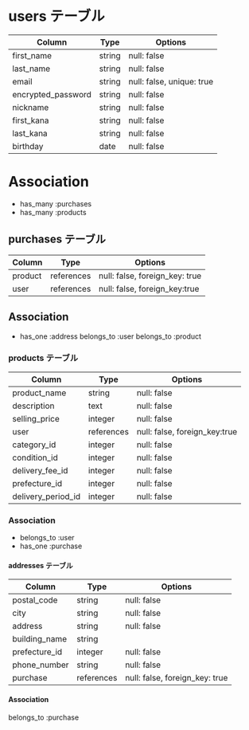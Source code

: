 # users テーブル

| Column             | Type   | Options                   |
| ------------------ | ------ | ------------------------- |
| first_name         | string | null: false               |
| last_name          | string | null: false               |
| email              | string | null: false, unique: true |
| encrypted_password | string | null: false               |
| nickname           | string | null: false               |
| first_kana         | string | null: false               |
| last_kana          | string | null: false               |
| birthday           | date   | null: false               |

# Association

- has_many :purchases
- has_many :products


## purchases テーブル

| Column        | Type          | Options                        |
| ------------- | ------------- | -----------                    |
| product       | references    | null: false, foreign_key: true |
| user          | references    | null: false, foreign_key:true  |

## Association

- has_one :address
  belongs_to :user
  belongs_to :product



### products テーブル

| Column             | Type        | Options                       |
| ------------------ | ----------  | ------------------------------|
| product_name       | string      | null: false                   |
| description        | text        | null: false                   |
| selling_price      | integer     | null: false                   |
| user               | references  | null: false, foreign_key:true |
| category_id        | integer     | null: false                   |
| condition_id       | integer     | null: false                   |
| delivery_fee_id    | integer     | null: false                   |
| prefecture_id      | integer     | null: false                   |
| delivery_period_id | integer     | null: false                   |

### Association

- belongs_to :user
- has_one :purchase


#### addresses テーブル
| Column        | Type          | Options                        |
| ------------- | ------------- | ------------------------------ |
| postal_code   | string        | null: false                    |
| city          | string        | null: false                    |
| address       | string        | null: false                    | 
| building_name | string        |                                |
| prefecture_id | integer       | null: false                    |
| phone_number  | string        | null: false                    |
| purchase      | references    | null: false, foreign_key: true |

#### Association

belongs_to :purchase